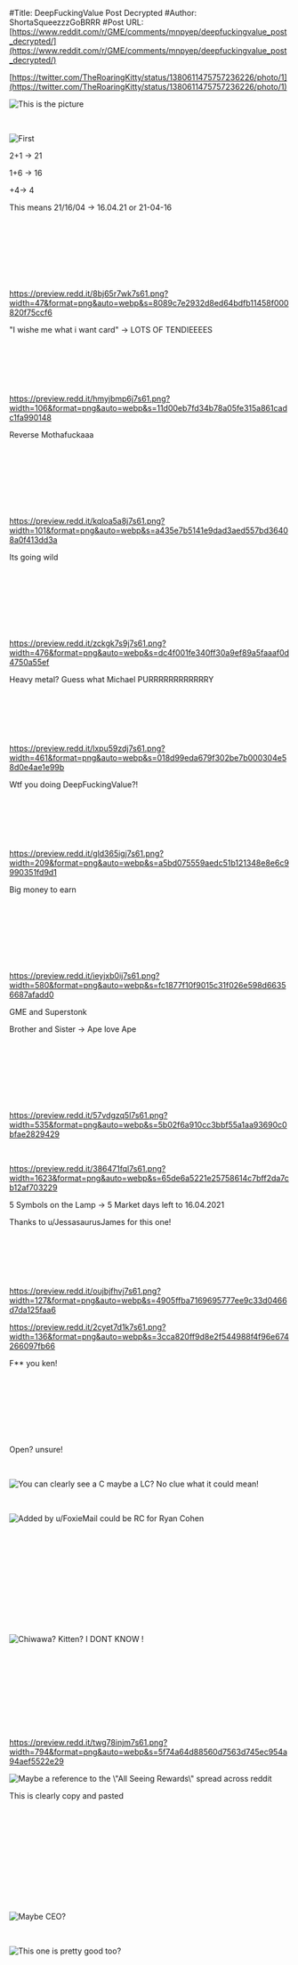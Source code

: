 #Title: DeepFuckingValue Post Decrypted
#Author: ShortaSqueezzzGoBRRR
#Post URL: [https://www.reddit.com/r/GME/comments/mnpyep/deepfuckingvalue_post_decrypted/](https://www.reddit.com/r/GME/comments/mnpyep/deepfuckingvalue_post_decrypted/)


[https://twitter.com/TheRoaringKitty/status/1380611475757236226/photo/1](https://twitter.com/TheRoaringKitty/status/1380611475757236226/photo/1)

![This is the picture](https://preview.redd.it/7jd7uhusi7s61.png?width=1239&format=png&auto=webp&s=dce0d071d4bed7c84368d2fede5b9e5afc0f0ce0)

&#x200B;

![First](https://preview.redd.it/er47my6vi7s61.png?width=187&format=png&auto=webp&s=a6dcee4635b88151b4f6c30b8017b0b058568f30)

2+1 -> 21

1+6 -> 16

\+4-> 4

This means 21/16/04 -> 16.04.21 or 21-04-16

&#x200B;

&#x200B;

&#x200B;

&#x200B;

https://preview.redd.it/8bj65r7wk7s61.png?width=47&format=png&auto=webp&s=8089c7e2932d8ed64bdfb11458f000820f75ccf6

"I wishe me what i want card" -> LOTS OF TENDIEEEES

&#x200B;

&#x200B;

&#x200B;

https://preview.redd.it/hmyjbmp6j7s61.png?width=106&format=png&auto=webp&s=11d00eb7fd34b78a05fe315a861cadc1fa990148

Reverse Mothafuckaaa

&#x200B;

&#x200B;

&#x200B;

&#x200B;

https://preview.redd.it/kqloa5a8j7s61.png?width=101&format=png&auto=webp&s=a435e7b5141e9dad3aed557bd36408a0f413dd3a

Its going wild

&#x200B;

&#x200B;

&#x200B;

&#x200B;

https://preview.redd.it/zckgk7s9j7s61.png?width=476&format=png&auto=webp&s=dc4f001fe340ff30a9ef89a5faaaf0d4750a55ef

Heavy metal? Guess what Michael PURRRRRRRRRRRRY

&#x200B;

&#x200B;

&#x200B;

https://preview.redd.it/lxpu59zdj7s61.png?width=461&format=png&auto=webp&s=018d99eda679f302be7b000304e58d0e4ae1e99b

Wtf you doing DeepFuckingValue?!

&#x200B;

&#x200B;

&#x200B;

https://preview.redd.it/gld365igj7s61.png?width=209&format=png&auto=webp&s=a5bd075559aedc51b121348e8e6c9990351fd9d1

Big money to earn

&#x200B;

&#x200B;

&#x200B;

&#x200B;

https://preview.redd.it/ieyjxb0ij7s61.png?width=580&format=png&auto=webp&s=fc1877f10f9015c31f026e598d66356687afadd0

GME and Superstonk

Brother and Sister -> Ape love Ape

&#x200B;

&#x200B;

&#x200B;

&#x200B;

https://preview.redd.it/57vdgzq5l7s61.png?width=535&format=png&auto=webp&s=5b02f6a910cc3bbf55a1aa93690c0bfae2829429

&#x200B;

https://preview.redd.it/386471fql7s61.png?width=1623&format=png&auto=webp&s=65de6a5221e25758614c7bff2da7cb12af703229

5 Symbols on the Lamp -> 5 Market days left to 16.04.2021

Thanks to u/JessasaurusJames  for this one!

&#x200B;

&#x200B;

&#x200B;

https://preview.redd.it/oujbjfhvj7s61.png?width=127&format=png&auto=webp&s=4905ffba7169695777ee9c33d0466d7da125faa6

https://preview.redd.it/2cyet7d1k7s61.png?width=136&format=png&auto=webp&s=3cca820ff9d8e2f544988f4f96e674266097fb66

F\*\* you ken!

&#x200B;

&#x200B;

&#x200B;

&#x200B;

Open? unsure!

&#x200B;

![You can clearly see a C maybe a LC? No clue what it could mean!](https://preview.redd.it/rdljuc63m7s61.png?width=953&format=png&auto=webp&s=729f0faa2cf3714c1bc840b7e263fa3647d85480)

&#x200B;

![Added by u\/FoxieMail could be RC for Ryan Cohen ](https://preview.redd.it/uwotbmqro7s61.png?width=425&format=png&auto=webp&s=fdcc94fa87180dc80c25b78f9398bd326142aaec)

&#x200B;

&#x200B;

&#x200B;

&#x200B;

&#x200B;

&#x200B;

![Chiwawa? Kitten? I DONT KNOW !](https://preview.redd.it/39tsx8bem7s61.png?width=324&format=png&auto=webp&s=5a93b038ff0aaa01e7854d97403977541eb7236e)

&#x200B;

&#x200B;

&#x200B;

&#x200B;

&#x200B;

https://preview.redd.it/twg78injm7s61.png?width=794&format=png&auto=webp&s=5f74a64d88560d7563d745ec954a94aef5522e29

![Maybe a reference to the \\"All Seeing Rewards\\" spread across reddit](https://preview.redd.it/pz0x3e4im7s61.png?width=220&format=png&auto=webp&s=fc726963fb7c2bac897bca0e1daa5efc94588c85)

This is clearly copy and pasted

&#x200B;

&#x200B;

&#x200B;

&#x200B;

&#x200B;

&#x200B;

![Maybe CEO?](https://preview.redd.it/ygzfzbcvm7s61.png?width=428&format=png&auto=webp&s=69190c66f7d2fc2ca3e8c136b4b2b1688f968182)

&#x200B;

![This one is pretty good too?](https://preview.redd.it/lnqeyv6wy7s61.png?width=628&format=png&auto=webp&s=f9d0aa87c9be4e20458c01e3c80d34bbbbafb67a)